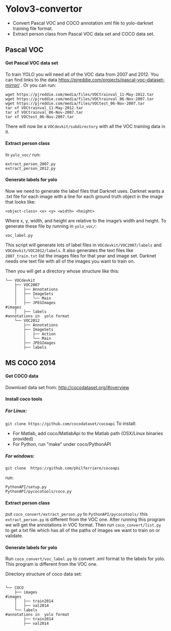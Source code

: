 # Yolov3-convertor
* Convert Pascal VOC and COCO annotation xml file to yolo-darknet training file format. 
* Extract person class from Pascal VOC data set and COCO data set.
## Pascal VOC
#### Get Pascal VOC data set
 To train YOLO you will need all of the VOC data from 2007 and 2012. You can find links to the data https://pjreddie.com/projects/pascal-voc-dataset-mirror/ . Or you can run:
```
wget https://pjreddie.com/media/files/VOCtrainval_11-May-2012.tar
wget https://pjreddie.com/media/files/VOCtrainval_06-Nov-2007.tar
wget https://pjreddie.com/media/files/VOCtest_06-Nov-2007.tar
tar xf VOCtrainval_11-May-2012.tar
tar xf VOCtrainval_06-Nov-2007.tar
tar xf VOCtest_06-Nov-2007.tar
```
 There will now be a ```VOCdevkit/subdirectory``` with all the VOC training data in it.
#### Extract person class
 In ```yolo_voc/```
run:
```
extract_person_2007.py
extract_person_2012.py
```
#### Generate labels for yolo
 Now we need to generate the label files that Darknet uses. Darknet wants a .txt file for each image with a line for each ground truth object in the image that looks like:

 ```<object-class> <x> <y> <width> <height>```

 Where x, y, width, and height are relative to the image’s width and height. To generate these file by running in ```yolo_voc/```: 
```
voc_label.py
```
 This script will generate lots of label files in ```VOCdevkit/VOC2007/labels``` and ```VOCdevkit/VOC2012/labels```. It also generates the text files like ```2007_train.txt``` list the images files for that year and image set. Darknet needs one text file with all of the images you want to train on. 

 Then you will get a directory whose structure like this:
```
└── VOCdevkit
    ├── VOC2007
    │   ├── Annotations
    │   ├── ImageSets
    │   │   └── Main
    │   ├── JPEGImages                                                 #images 
    │   ├── labels                                                     #annotations in  yolo format
    └── VOC2012
        ├── Annotations
        ├── ImageSets
        │   ├── Action
        │   └── Main
        ├── JPEGImages
        ├── labels
```
## MS COCO 2014
#### Get COCO data
 Download data set from: http://cocodataset.org/#overview
#### Install coco tools
##### For Linux:
```git clone https://github.com/cocodataset/cocoapi```
To install:
* For Matlab, add coco/MatlabApi to the Matlab path (OSX/Linux binaries provided)
* For Python, run "make" under coco/PythonAPI
##### For windows:
```git clone  https://github.com/philferriere/cocoapi```

run:
```
PythonAPI/setup.py
PythonAPI/pycocotools/coco.py
```
#### Extract person class
put ```coco_convert/extract_person.py``` to ```PythonAPI/pycocotools/``` this``` extract_person.py``` is different from the VOC one. After running this program we will get the annotations in VOC format. Then run ```coco_convert/list.py``` to get a txt file which has all of the paths of images we want to train on or validate. 
#### Generate labels for yolo
Run ```coco_convert/voc_label.py``` to convert .xml format to the labels for yolo. This program is different from the VOC one.

Directory structure of coco data set:
```

└── COCO
    ├── images                                                            #images
    │   ├── train2014
    │   ├── val2014
    └── labels                                                            #annotations in  yolo format
        ├── train2014
        ├── val2014
```
 
